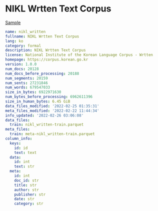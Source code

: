 # NIKL Wrtten Text Corpus
 
[Sample](../sample/nikl_written.txt)
 
<!-- MARKDOWN-AUTO-DOCS:START (CODE:src=../../../ekorpkit/resources/corpora/nikl_written.yaml) -->
<!-- The below code snippet is automatically added from ../../../ekorpkit/resources/corpora/nikl_written.yaml -->
```yaml
name: nikl_written
fullname: NIKL Wrtten Text Corpus
lang: ko
category: formal
description: NIKL Wrtten Text Corpus
license: National Institute of the Korean Language Corpus - Wrtten
homepage: https://corpus.korean.go.kr
version: 1.0.0
num_docs: 20128
num_docs_before_processing: 20188
num_segments: 20159
num_sents: 27231846
num_words: 679547033
size_in_bytes: 6922971630
num_bytes_before_processing: 6962611396
size_in_human_bytes: 6.45 GiB
data_files_modified: '2022-02-25 01:35:31'
meta_files_modified: '2022-02-22 11:44:34'
info_updated: '2022-02-26 03:06:08'
data_files:
  train: nikl_written-train.parquet
meta_files:
  train: meta-nikl_written-train.parquet
column_info:
  keys:
    id: id
    text: text
  data:
    id: int
    text: str
  meta:
    id: int
    doc_id: str
    title: str
    author: str
    publisher: str
    date: str
    category: str
```
<!-- MARKDOWN-AUTO-DOCS:END -->

